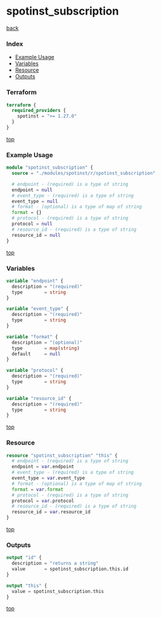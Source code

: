 # spotinst_subscription

[back](../spotinst.md)

### Index

- [Example Usage](#example-usage)
- [Variables](#variables)
- [Resource](#resource)
- [Outputs](#outputs)

### Terraform

```terraform
terraform {
  required_providers {
    spotinst = ">= 1.27.0"
  }
}
```

[top](#index)

### Example Usage

```terraform
module "spotinst_subscription" {
  source = "./modules/spotinst/r/spotinst_subscription"

  # endpoint - (required) is a type of string
  endpoint = null
  # event_type - (required) is a type of string
  event_type = null
  # format - (optional) is a type of map of string
  format = {}
  # protocol - (required) is a type of string
  protocol = null
  # resource_id - (required) is a type of string
  resource_id = null
}
```

[top](#index)

### Variables

```terraform
variable "endpoint" {
  description = "(required)"
  type        = string
}

variable "event_type" {
  description = "(required)"
  type        = string
}

variable "format" {
  description = "(optional)"
  type        = map(string)
  default     = null
}

variable "protocol" {
  description = "(required)"
  type        = string
}

variable "resource_id" {
  description = "(required)"
  type        = string
}
```

[top](#index)

### Resource

```terraform
resource "spotinst_subscription" "this" {
  # endpoint - (required) is a type of string
  endpoint = var.endpoint
  # event_type - (required) is a type of string
  event_type = var.event_type
  # format - (optional) is a type of map of string
  format = var.format
  # protocol - (required) is a type of string
  protocol = var.protocol
  # resource_id - (required) is a type of string
  resource_id = var.resource_id
}
```

[top](#index)

### Outputs

```terraform
output "id" {
  description = "returns a string"
  value       = spotinst_subscription.this.id
}

output "this" {
  value = spotinst_subscription.this
}
```

[top](#index)